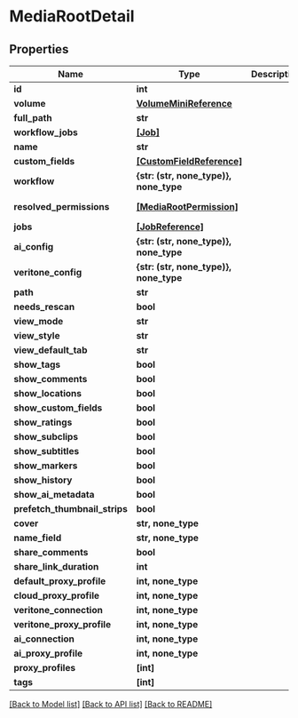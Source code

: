 # MediaRootDetail


## Properties
Name | Type | Description | Notes
------------ | ------------- | ------------- | -------------
**id** | **int** |  | 
**volume** | [**VolumeMiniReference**](VolumeMiniReference.md) |  | 
**full_path** | **str** |  | [readonly] 
**workflow_jobs** | [**[Job]**](Job.md) |  | [readonly] 
**name** | **str** |  | 
**custom_fields** | [**[CustomFieldReference]**](CustomFieldReference.md) |  | [optional] 
**workflow** | **{str: (str, none_type)}, none_type** |  | [optional] 
**resolved_permissions** | [**[MediaRootPermission]**](MediaRootPermission.md) |  | [optional] [readonly] 
**jobs** | [**[JobReference]**](JobReference.md) |  | [optional] 
**ai_config** | **{str: (str, none_type)}, none_type** |  | [optional] 
**veritone_config** | **{str: (str, none_type)}, none_type** |  | [optional] 
**path** | **str** |  | [optional] 
**needs_rescan** | **bool** |  | [optional] 
**view_mode** | **str** |  | [optional] 
**view_style** | **str** |  | [optional] 
**view_default_tab** | **str** |  | [optional] 
**show_tags** | **bool** |  | [optional] 
**show_comments** | **bool** |  | [optional] 
**show_locations** | **bool** |  | [optional] 
**show_custom_fields** | **bool** |  | [optional] 
**show_ratings** | **bool** |  | [optional] 
**show_subclips** | **bool** |  | [optional] 
**show_subtitles** | **bool** |  | [optional] 
**show_markers** | **bool** |  | [optional] 
**show_history** | **bool** |  | [optional] 
**show_ai_metadata** | **bool** |  | [optional] 
**prefetch_thumbnail_strips** | **bool** |  | [optional] 
**cover** | **str, none_type** |  | [optional] 
**name_field** | **str, none_type** |  | [optional] 
**share_comments** | **bool** |  | [optional] 
**share_link_duration** | **int** |  | [optional] 
**default_proxy_profile** | **int, none_type** |  | [optional] 
**cloud_proxy_profile** | **int, none_type** |  | [optional] 
**veritone_connection** | **int, none_type** |  | [optional] 
**veritone_proxy_profile** | **int, none_type** |  | [optional] 
**ai_connection** | **int, none_type** |  | [optional] 
**ai_proxy_profile** | **int, none_type** |  | [optional] 
**proxy_profiles** | **[int]** |  | [optional] 
**tags** | **[int]** |  | [optional] 

[[Back to Model list]](../#documentation-for-models) [[Back to API list]](../#documentation-for-api-endpoints) [[Back to README]](../)


